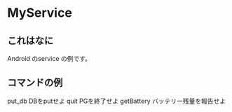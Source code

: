 # MyService


## これはなに

Android のservice の例です。




## コマンドの例
 put_db DBをputせよ
 quit   PGを終了せよ
 getBattery バッテリー残量を報告せよ


 